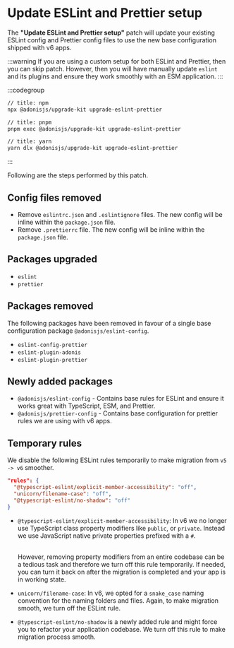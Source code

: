# Update ESLint and Prettier setup

The **"Update ESLint and Prettier setup"** patch will update your existing ESLint config and Prettier config files to use the new base configuration shipped with v6 apps.

:::warning
If you are using a custom setup for both ESLint and Prettier, then you can skip patch. However, then you will have manually update `eslint` and its plugins and ensure they work smoothly with an ESM application.
:::

:::codegroup

```sh
// title: npm
npx @adonisjs/upgrade-kit upgrade-eslint-prettier
```

```sh
// title: pnpm
pnpm exec @adonisjs/upgrade-kit upgrade-eslint-prettier
```

```sh
// title: yarn
yarn dlx @adonisjs/upgrade-kit upgrade-eslint-prettier
```

:::

Following are the steps performed by this patch.

## Config files removed

- Remove `eslintrc.json` and `.eslintignore` files. The new config will be inline within the `package.json` file.
- Remove `.prettierrc` file. The new config will be inline within the `package.json` file.

## Packages upgraded

- `eslint`
- `prettier`

## Packages removed

The following packages have been removed in favour of a single base configuration package `@adonisjs/eslint-config`.

- `eslint-config-prettier`
- `eslint-plugin-adonis`
- `eslint-plugin-prettier`

## Newly added packages

- `@adonisjs/eslint-config` - Contains base rules for ESLint and ensure it works great with TypeScript, ESM, and Prettier.
- `@adonisjs/prettier-config` - Contains base configuration for prettier rules we are using with v6 apps.

## Temporary rules

We disable the following ESLint rules temporarily to make migration from `v5 -> v6` smoother.

```json
"rules": {
  "@typescript-eslint/explicit-member-accessibility": "off",
  "unicorn/filename-case": "off",
  "@typescript-eslint/no-shadow": "off"
}
```

- `@typescript-eslint/explicit-member-accessibility`: In v6 we no longer use TypeScript class property modifiers like `public`, or `private`. Instead we use JavaScript native private properties prefixed with a `#`.

  \
   However, removing property modifiers from an entire codebase can be a tedious task and therefore we turn off this rule temporarily. If needed, you can turn it back on after the migration is completed and your app is in working state.

- `unicorn/filename-case`: In v6, we opted for a `snake_case` naming convention for the naming folders and files. Again, to make migration smooth, we turn off the ESLint rule.

- `@typescript-eslint/no-shadow` is a newly added rule and might force you to refactor your application codebase. We turn off this rule to make migration process smooth.
